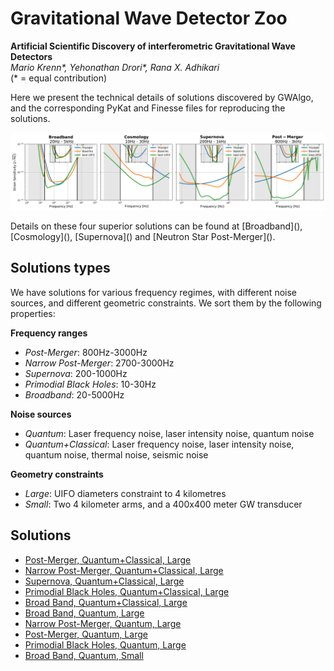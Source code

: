 # Gravitational Wave Detector Zoo

**Artificial Scientific Discovery of interferometric Gravitational Wave Detectors**\
_Mario Krenn*, Yehonathan Drori*, Rana X. Adhikari_\
(* = equal contribution)

Here we present the technical details of solutions discovered by GWAlgo, and the
corresponding PyKat and Finesse files for reproducing the solutions.

<p align="center">
   <img src="https://github.com/artificial-scientist-lab/GWDetectorZoo/blob/main/strain.png" alt="Strain Sensitivity of four superior solutions" width="666px">
</p>
Details on these four superior solutions can be found at [Broadband](), [Cosmology](), [Supernova]() and [Neutron Star Post-Merger]().

## Solutions types
We have solutions for various frequency regimes, with different noise sources, and different geometric constraints. We sort them by the following properties:

**Frequency ranges**
* *Post-Merger*: 800Hz-3000Hz
* *Narrow Post-Merger*: 2700-3000Hz
* *Supernova*: 200-1000Hz
* *Primodial Black Holes*: 10-30Hz
* *Broadband*: 20-5000Hz

**Noise sources**
* *Quantum*: Laser frequency noise, laser intensity noise, quantum noise
* *Quantum+Classical*: Laser frequency noise, laser intensity noise, quantum noise, thermal noise, seismic noise

**Geometry constraints**
* *Large*: UIFO diameters constraint to 4 kilometres
* *Small*: Two 4 kilometer arms, and a 400x400 meter GW transducer


## Solutions
* [Post-Merger, Quantum+Classical, Large](type0/README.md)
* [Narrow Post-Merger, Quantum+Classical, Large](type1/README.md)
* [Supernova, Quantum+Classical, Large](type2/README.md)
* [Primodial Black Holes, Quantum+Classical, Large](type3/README.md)
* [Broad Band, Quantum+Classical, Large](type4/README.md)
* [Broad Band, Quantum, Large](type5/README.md)
* [Narrow Post-Merger, Quantum, Large](type6/README.md)
* [Post-Merger, Quantum, Large](type8/README.md)
* [Primodial Black Holes, Quantum, Large](type9/README.md)
* [Broad Band, Quantum, Small](type10/README.md)
